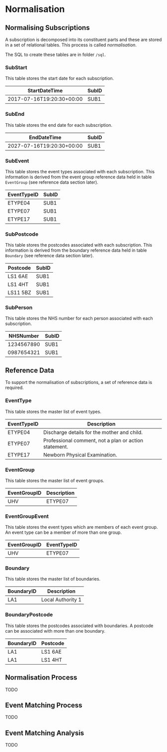 # Normalisation

## Normalising Subscriptions
A subscription is decomposed into its constituent parts and these are stored in a set of relational tables. This process is called *normalisation*.

The SQL to create these tables are in folder ```/sql```.

### SubStart
This table stores the start date for each subscription.

| StartDateTime | SubID |
|---------------|-------|
|    2017-07-16T19:20:30+00:00 | SUB1 |

### SubEnd
This table stores the end date for each subscription.

| EndDateTime | SubID |
|---------------|-------|
|    2027-07-16T19:20:30+00:00 | SUB1 |

### SubEvent
This table stores the event types associated with each subscription. This information is derived from the event group reference data held in table ```EventGroup``` (see reference data section later).

| EventTypeID | SubID |
|---------------|-------|
| ETYPE04 | SUB1 |
|  ETYPE07 | SUB1 |
| ETYPE17 | SUB1 |

### SubPostcode
This table stores the postcodes associated with each subscription. This information is derived from the boundary reference data held in table ```Boundary``` (see reference data section later).

| Postcode | SubID |
|---------------|-------|
| LS1 6AE | SUB1 |
| LS1 4HT | SUB1 |
| LS11 5BZ | SUB1 |

### SubPerson
This table stores the NHS number for each person associated with each subscription.

| NHSNumber | SubID |
|---------------|-------|
| 1234567890 | SUB1 |
| 0987654321 | SUB1 |

## Reference Data
To support the normalisation of subscriptions, a set of reference data is required.

### EventType
This table stores the master list of event types.

| EventTypeID | Description |
|---------------|-------|
| ETYPE04 | Discharge details for the mother and child. |
|  ETYPE07 | Professional comment, not a plan or action statement. |
| ETYPE17 | Newborn Physical Examination. |

### EventGroup
This table stores the master list of event groups.

| EventGroupID | Description |
|------------|-----------|
| UHV        | ETYPE07   |

### EventGroupEvent
This table stores the event types which are members of each event group. An event type can be a member of more than one group.

| EventGroupID | EventTypeID |
|------------|-----------|
| UHV        | ETYPE07   |

### Boundary
This table stores the master list of boundaries.

| BoundaryID | Description |
|------------|-----------|
| LA1        | Local Authority 1   |

### BoundaryPostcode
This table stores the postcodes associated with boundaries. A postcode can be associated with more than one boundary.

| BoundaryID | Postcode |
|------------|-----------|
| LA1        | LS1 6AE  |
| LA1        | LS1 4HT  |

## Normalisation Process
TODO

## Event Matching Process
TODO

## Event Matching Analysis
TODO

